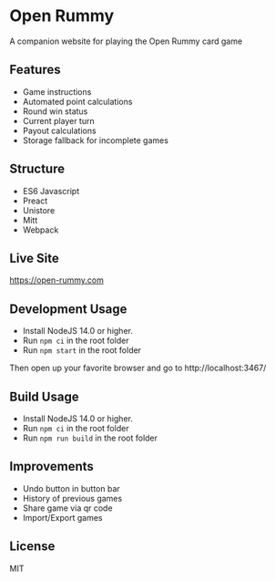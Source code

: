 # Open Rummy

A companion website for playing the Open Rummy card game

## Features
- Game instructions
- Automated point calculations
- Round win status
- Current player turn
- Payout calculations
- Storage fallback for incomplete games

## Structure
- ES6 Javascript
- Preact
- Unistore
- Mitt
- Webpack

## Live Site
https://open-rummy.com

## Development Usage
- Install NodeJS 14.0 or higher.
- Run `npm ci` in the root folder
- Run `npm start` in the root folder

Then open up your favorite browser and go to http://localhost:3467/

## Build Usage
- Install NodeJS 14.0 or higher.
- Run `npm ci` in the root folder
- Run `npm run build` in the root folder

## Improvements
- Undo button in button bar
- History of previous games
- Share game via qr code
- Import/Export games

## License

MIT
